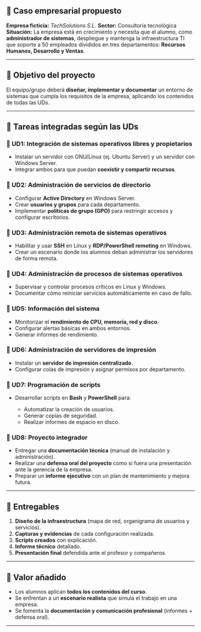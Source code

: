 ## 🏢 Caso empresarial propuesto

**Empresa ficticia:** *TechSolutions S.L.*
**Sector:** Consultoría tecnológica
**Situación:** La empresa está en crecimiento y necesita que el alumno, como **administrador de sistemas**, despliegue y mantenga la infraestructura TI que soporte a 50 empleados divididos en tres departamentos: **Recursos Humanos, Desarrollo y Ventas**.

---

## 🎯 Objetivo del proyecto

El equipo/grupo deberá **diseñar, implementar y documentar** un entorno de sistemas que cumpla los requisitos de la empresa, aplicando los contenidos de todas las UDs.

---

## 📌 Tareas integradas según las UDs

### 🔹 UD1: Integración de sistemas operativos libres y propietarios

* Instalar un servidor con GNU/Linux (ej. Ubuntu Server) y un servidor con Windows Server.
* Integrar ambos para que puedan **coexistir y compartir recursos**.

### 🔹 UD2: Administración de servicios de directorio

* Configurar **Active Directory** en Windows Server.
* Crear **usuarios y grupos** para cada departamento.
* Implementar **políticas de grupo (GPO)** para restringir accesos y configurar escritorios.

### 🔹 UD3: Administración remota de sistemas operativos

* Habilitar y usar **SSH** en Linux y **RDP/PowerShell remoting** en Windows.
* Crear un escenario donde los alumnos deban administrar los servidores de forma remota.

### 🔹 UD4: Administración de procesos de sistemas operativos

* Supervisar y controlar procesos críticos en Linux y Windows.
* Documentar cómo reiniciar servicios automáticamente en caso de fallo.

### 🔹 UD5: Información del sistema

* Monitorizar el **rendimiento de CPU, memoria, red y disco**.
* Configurar alertas básicas en ambos entornos.
* Generar informes de rendimiento.

### 🔹 UD6: Administración de servidores de impresión

* Instalar un **servidor de impresión centralizado**.
* Configurar colas de impresión y asignar permisos por departamento.

### 🔹 UD7: Programación de scripts

* Desarrollar scripts en **Bash** y **PowerShell** para:

  * Automatizar la creación de usuarios.
  * Generar copias de seguridad.
  * Realizar informes de espacio en disco.

### 🔹 UD8: Proyecto integrador

* Entregar una **documentación técnica** (manual de instalación y administración).
* Realizar una **defensa oral del proyecto** como si fuera una presentación ante la gerencia de la empresa.
* Preparar un **informe ejecutivo** con un plan de mantenimiento y mejora futura.

---

## 📂 Entregables

1. **Diseño de la infraestructura** (mapa de red, organigrama de usuarios y servicios).
2. **Capturas y evidencias** de cada configuración realizada.
3. **Scripts creados** con explicación.
4. **Informe técnico** detallado.
5. **Presentación final** defendida ante el profesor y compañeros.

---

## 🔑 Valor añadido

* Los alumnos aplican **todos los contenidos del curso**.
* Se enfrentan a un **escenario realista** que simula el trabajo en una empresa.
* Se fomenta la **documentación y comunicación profesional** (informes + defensa oral).

---

